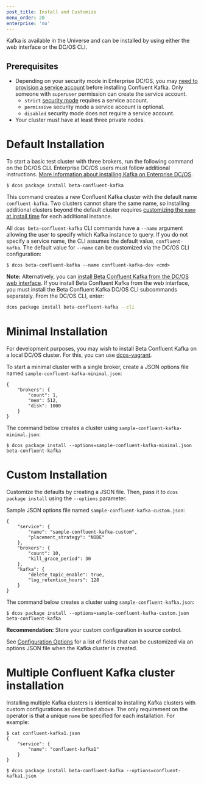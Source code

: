 ```yaml
---
post_title: Install and Customize
menu_order: 20
enterprise: 'no'
---
```


Kafka is available in the Universe and can be installed by using either the web interface or the DC/OS CLI.

##  <a name="install-enterprise"></a>Prerequisites

- Depending on your security mode in Enterprise DC/OS, you may [need to provision a service account](https://docs.mesosphere.com/service-docs/kafka/kafka-auth/) before installing Confluent Kafka. Only someone with `superuser` permission can create the service account.
	- `strict` [security mode](https://docs.mesosphere.com/1.9/installing/custom/configuration-parameters/#security) requires a service account.  
	- `permissive` security mode a service account is optional.
	- `disabled` security mode does not require a service account.
- Your cluster must have at least three private nodes.

# Default Installation

To start a basic test cluster with three brokers, run the following command on the DC/OS CLI. Enterprise DC/OS users must follow additional instructions. [More information about installing Kafka on Enterprise DC/OS](#install-enterprise).

    $ dcos package install beta-confluent-kafka


This command creates a new Confluent Kafka cluster with the default name `confluent-kafka`. Two clusters cannot share the same name, so installing additional clusters beyond the default cluster requires [customizing the `name` at install time][4] for each additional instance.

All `dcos beta-confluent-kafka` CLI commands have a `--name` argument allowing the user to specify which Kafka instance to query. If you do not specify a service name, the CLI assumes the default value, `confluent-kafka`. The default value for `--name` can be customized via the DC/OS CLI configuration:

    $ dcos beta-confluent-kafka --name confluent-kafka-dev <cmd>

**Note:** Alternatively, you can [install Beta Confluent Kafka from the DC/OS web interface](https://docs.mesosphere.com/1.9/deploying-services/install/). If you install Beta Confluent Kafka from the web interface, you must install the Beta Confluent Kafka DC/OS CLI subcommands separately. From the DC/OS CLI, enter:

```bash
dcos package install beta-confluent-kafka --cli
```

# Minimal Installation

For development purposes, you may wish to install Beta Confluent Kafka on a local DC/OS cluster. For this, you can use [dcos-vagrant][5].

To start a minimal cluster with a single broker, create a JSON options file named `sample-confluent-kafka-minimal.json`:

    {
        "brokers": {
            "count": 1,
            "mem": 512,
            "disk": 1000
        }
    }


The command below creates a cluster using `sample-confluent-kafka-minimal.json`:

    $ dcos package install --options=sample-confluent-kafka-minimal.json beta-confluent-kafka

<a name="custom-installation"></a>
# Custom Installation

Customize the defaults by creating a JSON file. Then, pass it to `dcos package install` using the `--options` parameter.

Sample JSON options file named `sample-confluent-kafka-custom.json`:

    {
        "service": {
            "name": "sample-confluent-kafka-custom",
            "placement_strategy": "NODE"
        },
        "brokers": {
            "count": 10,
            "kill_grace_period": 30
        },
        "kafka": {
            "delete_topic_enable": true,
            "log_retention_hours": 128
        }
    }


The command below creates a cluster using `sample-confluent-kafka.json`:

    $ dcos package install --options=sample-confluent-kafka-custom.json beta-confluent-kafka

**Recommendation:** Store your custom configuration in source control.

See [Configuration Options][6] for a list of fields that can be customized via an options JSON file when the Kafka cluster is created.

# Multiple Confluent Kafka cluster installation

Installing multiple Kafka clusters is identical to installing Kafka clusters with custom configurations as described above. The only requirement on the operator is that a unique `name` be specified for each installation. For example:

    $ cat confluent-kafka1.json
    {
        "service": {
            "name": "confluent-kafka1"
        }
    }

    $ dcos package install beta-confluent-kafka --options=confluent-kafka1.json

 [4]: #custom-installation
 [5]: https://github.com/mesosphere/dcos-vagrant
 [6]: https://docs.mesosphere.com/service-docs/kafka/configure/#configuration-options
